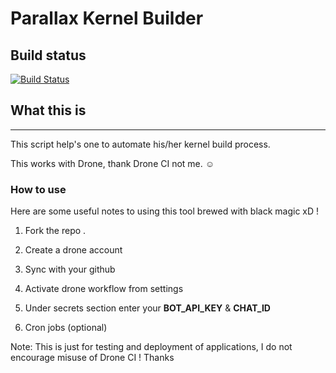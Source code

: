 # Parallax Kernel Builder

## Build status ##
[![Build Status](https://cloud.drone.io/api/badges/dakkshesh07/parallax-kernel-builer/status.svg?ref=refs/heads/main)](https://cloud.drone.io/dakkshesh07/parallax-kernel-builer)

## What this is ##
---------------------------------------------------------------------
This script help's one to automate his/her kernel build process.

This works with Drone, thank Drone CI not me. ☺️

### How to use ###

Here are some useful notes to using this tool brewed with black magic xD !

1. Fork the repo .

2. Create a drone account

3. Sync with your github

4. Activate drone workflow from settings 

5. Under secrets section enter your **BOT_API_KEY** & **CHAT_ID**

6. Cron jobs (optional)
 
Note: This is just for testing and deployment of applications, I do not encourage misuse of Drone CI ! Thanks
